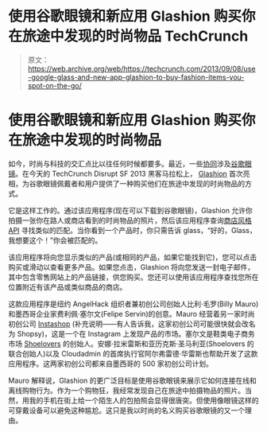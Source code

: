 # 使用谷歌眼镜和新应用 Glashion 购买你在旅途中发现的时尚物品 TechCrunch

> 原文：<https://web.archive.org/web/https://techcrunch.com/2013/09/08/use-google-glass-and-new-app-glashion-to-buy-fashion-items-you-spot-on-the-go/>

# 使用谷歌眼镜和新应用 Glashion 购买你在旅途中发现的时尚物品

如今，时尚与科技的交汇点比以往任何时候都要多。最近，一些[协同](https://web.archive.org/web/20221209140138/http://www.vogue.com/magazine/article/the-final-frontier-google-glass-and-futuristic-fashion/#/magazine-gallery/the-final-frontier/2)涉及[谷歌眼镜](https://web.archive.org/web/20221209140138/http://www.engadget.com/2012/09/14/google-glass-diane-von-furstenberg-new-york-fashion-week-video/)。在今天的 TechCrunch Disrupt SF 2013 黑客马拉松上， [Glashion](https://web.archive.org/web/20221209140138/http://glashion.me/) 首次亮相，为谷歌眼镜佩戴者和用户提供了一种购买他们在旅途中发现的时尚物品的方式。

它是这样工作的。通过该应用程序(现在可以下载到谷歌眼镜)，Glashion 允许你拍摄一张你在路人或商店看到的时尚物品的照片，然后该应用程序查询[商店风格 API](https://web.archive.org/web/20221209140138/http://www.shopstyle.com/) 寻找类似的匹配。当你看到一个产品时，你只需告诉 glass，“好的，Glass，我想要这个！”你会被匹配的。

该应用程序将向您显示类似的产品(或相同的产品，如果它能找到它)，您可以点击购买或滑动以查看更多产品。如果您点击，Glashion 将向您发送一封电子邮件，其中包含零售网站上的产品链接，供您购买。您还可以使用该应用程序查找您所在位置附近有该产品或类似商品的商店。

这款应用程序是纽约 AngelHack 组织者兼初创公司创始人比利·毛罗(Billy Mauro)和墨西哥企业家费利佩·塞尔文(Felipe Servin)的创意。Mauro 经营着另一家时尚初创公司 [Instashop](https://web.archive.org/web/20221209140138/http://www.instashop.com/index.php) (补充说明——有人告诉我，这家初创公司可能很快就会改名为 Shopsy)，这是一个在 Instagram 上发现产品的市场。塞尔文是鞋类电子商务市场 [Shoelovers](https://web.archive.org/web/20221209140138/http://yoamo.shoelovers.co/) 的创始人。安娜·拉米雷斯和亚历克斯·圣马利亚(Shoelovers 的联合创始人)以及 Cloudadmin 的首席执行官阿尔弗雷德·华雷斯也帮助开发了这款应用程序。这两家初创公司都来自墨西哥的 500 家初创公司计划。

Mauro 解释说，Glashion 的更广泛目标是使用谷歌眼镜来展示它如何连接在线和离线购物行为。作为一个购物狂，我经常发现自己在旅途中拍摄物品的照片。当然，用我的手机在街上给一个陌生人的包拍照会显得很唐突。但使用像眼镜这样的可穿戴设备可以避免这种尴尬。这只是我以时尚的名义购买谷歌眼镜的又一个理由。